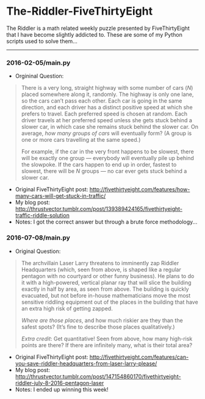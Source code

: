 # The-Riddler-FiveThirtyEight

The Riddler is a math related weekly puzzle presented by FiveThirtyEight that I have become slightly addicted to. These are some of my Python scripts used to solve them...

- - - -

### 2016-02-05/main.py
- Orgininal Question:
> There is a very long, straight highway with some number of cars (_N_) placed somewhere along it, randomly. The highway is only one lane, so the cars can’t pass each other. Each car is going in the same direction, and each driver has a distinct positive speed at which she prefers to travel. Each preferred speed is chosen at random. Each driver travels at her preferred speed unless she gets stuck behind a slower car, in which case she remains stuck behind the slower car. On average, _how many groups of cars_ will eventually form? (A group is one or more cars travelling at the same speed.)
> 
> For example, if the car in the very front happens to be slowest, there will be exactly one group — everybody will eventually pile up behind the slowpoke. If the cars happen to end up in order, fastest to slowest, there will be _N_ groups — no car ever gets stuck behind a slower car.

- Original FiveThirtyEight post: http://fivethirtyeight.com/features/how-many-cars-will-get-stuck-in-traffic/
- My blog post: http://thrustvector.tumblr.com/post/139389424165/fivethirtyeight-traffic-riddle-solution
- Notes: I got the correct answer but through a brute force methodology...

### 2016-07-08/main.py
- Original Question:
> The archvillain Laser Larry threatens to imminently zap Riddler Headquarters (which, seen from above, is shaped like a regular pentagon with no courtyard or other funny business). He plans to do it with a high-powered, vertical planar ray that will slice the building exactly in half by area, as seen from above. The building is quickly evacuated, but not before in-house mathematicians move the most sensitive riddling equipment out of the places in the building that have an extra high risk of getting zapped.
>
> _Where are those places_, and how much riskier are they than the safest spots? (It’s fine to describe those places qualitatively.)
> 
> _Extra credit_: Get quantitative! Seen from above, how many high-risk points are there? If there are infinitely many, what is their total area?

- Original FiveThirtyEight post: http://fivethirtyeight.com/features/can-you-save-riddler-headquarters-from-laser-larry-please/ 
- My blog post: http://thrustvector.tumblr.com/post/147154860170/fivethirtyeight-riddler-july-8-2016-pentagon-laser
- Notes: I ended up winning this week!
